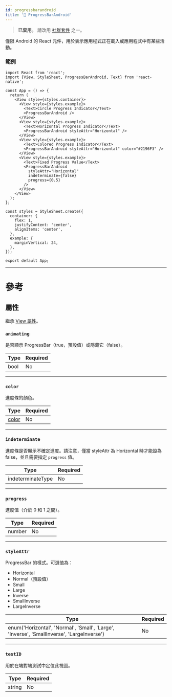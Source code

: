 ```yaml
---
id: progressbarandroid
title: '🚧 ProgressBarAndroid'
---
```


> **已棄用。** 請改用 [社群套件](https://reactnative.directory/?search=progressbar) 之一。

僅限 Android 的 React 元件，用於表示應用程式正在載入或應用程式中有某些活動。

### 範例

```SnackPlayer name=ProgressBarAndroid&supportedPlatforms=android
import React from 'react';
import {View, StyleSheet, ProgressBarAndroid, Text} from 'react-native';

const App = () => {
  return (
    <View style={styles.container}>
      <View style={styles.example}>
        <Text>Circle Progress Indicator</Text>
        <ProgressBarAndroid />
      </View>
      <View style={styles.example}>
        <Text>Horizontal Progress Indicator</Text>
        <ProgressBarAndroid styleAttr="Horizontal" />
      </View>
      <View style={styles.example}>
        <Text>Colored Progress Indicator</Text>
        <ProgressBarAndroid styleAttr="Horizontal" color="#2196F3" />
      </View>
      <View style={styles.example}>
        <Text>Fixed Progress Value</Text>
        <ProgressBarAndroid
          styleAttr="Horizontal"
          indeterminate={false}
          progress={0.5}
        />
      </View>
    </View>
  );
};

const styles = StyleSheet.create({
  container: {
    flex: 1,
    justifyContent: 'center',
    alignItems: 'center',
  },
  example: {
    marginVertical: 24,
  },
});

export default App;
```

---

# 參考

## 屬性

繼承 [View 屬性](view.md#props)。

### `animating`

是否顯示 ProgressBar（true，預設值）或隱藏它（false）。

| Type | Required |
| ---- | -------- |
| bool | No       |

---

### `color`

進度條的顏色。

| Type               | Required |
| ------------------ | -------- |
| [color](colors.md) | No       |

---

### `indeterminate`

進度條是否顯示不確定進度。請注意，僅當 styleAttr 為 Horizontal 時才能設為 false，並且需要指定 `progress` 值。

| Type              | Required |
| ----------------- | -------- |
| indeterminateType | No       |

---

### `progress`

進度值（介於 0 和 1 之間）。

| Type   | Required |
| ------ | -------- |
| number | No       |

---

### `styleAttr`

ProgressBar 的樣式。可選值為：

- Horizontal
- Normal（預設值）
- Small
- Large
- Inverse
- SmallInverse
- LargeInverse

| Type                                                                                      | Required |
| ----------------------------------------------------------------------------------------- | -------- |
| enum('Horizontal', 'Normal', 'Small', 'Large', 'Inverse', 'SmallInverse', 'LargeInverse') | No       |

---

### `testID`

用於在端對端測試中定位此視圖。

| Type   | Required |
| ------ | -------- |
| string | No       |